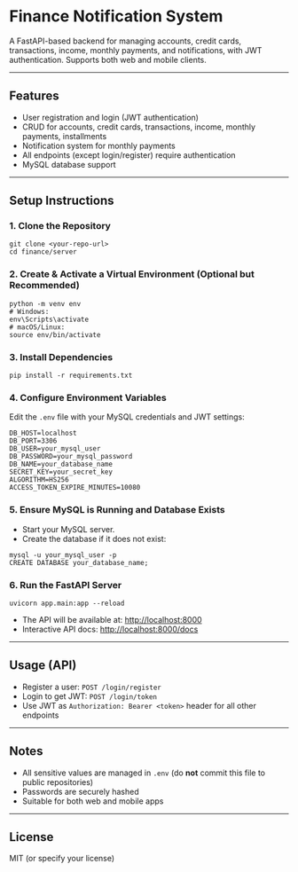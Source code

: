 # Finance Notification System

A FastAPI-based backend for managing accounts, credit cards, transactions, income, monthly payments, and notifications, with JWT authentication. Supports both web and mobile clients.

---

## Features
- User registration and login (JWT authentication)
- CRUD for accounts, credit cards, transactions, income, monthly payments, installments
- Notification system for monthly payments
- All endpoints (except login/register) require authentication
- MySQL database support

---

## Setup Instructions

### 1. Clone the Repository
```
git clone <your-repo-url>
cd finance/server
```

### 2. Create & Activate a Virtual Environment (Optional but Recommended)
```
python -m venv env
# Windows:
env\Scripts\activate
# macOS/Linux:
source env/bin/activate
```

### 3. Install Dependencies
```
pip install -r requirements.txt
```

### 4. Configure Environment Variables
Edit the `.env` file with your MySQL credentials and JWT settings:
```
DB_HOST=localhost
DB_PORT=3306
DB_USER=your_mysql_user
DB_PASSWORD=your_mysql_password
DB_NAME=your_database_name
SECRET_KEY=your_secret_key
ALGORITHM=HS256
ACCESS_TOKEN_EXPIRE_MINUTES=10080
```

### 5. Ensure MySQL is Running and Database Exists
- Start your MySQL server.
- Create the database if it does not exist:
```
mysql -u your_mysql_user -p
CREATE DATABASE your_database_name;
```

### 6. Run the FastAPI Server
```
uvicorn app.main:app --reload
```
- The API will be available at: [http://localhost:8000](http://localhost:8000)
- Interactive API docs: [http://localhost:8000/docs](http://localhost:8000/docs)

---

## Usage (API)
- Register a user: `POST /login/register`
- Login to get JWT: `POST /login/token`
- Use JWT as `Authorization: Bearer <token>` header for all other endpoints

---

## Notes
- All sensitive values are managed in `.env` (do **not** commit this file to public repositories)
- Passwords are securely hashed
- Suitable for both web and mobile apps

---

## License
MIT (or specify your license)
